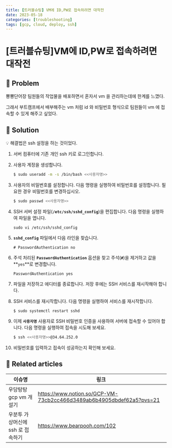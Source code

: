 ```yaml
---
title: [트러블슈팅] VM에 ID,PW로 접속하려면 대작전
date: 2023-05-18
categories: [troubleshooting]
tags: [gcp, cloud, deploy, ssh]
---
```


# [트러블슈팅]VM에 ID,PW로 접속하려면 대작전

## 🤔 Problem

뿅뿅단어장 팀원들의 작업물을 배포하면서 혼자서 vm 을 관리하는데에 한계를 느꼈다.

그래서 부트캠프에서 배부해주는 vm 처럼 id 와 비밀번호 형식으로 팀원들이 vm 에 접속할 수 있게 해주고 싶었다.

## 🌱 Solution

<aside>
💡 해결법은 ssh 설정을 하는 것이었다.

</aside>

1. 서버 컴퓨터에 기존 개인 ssh 키로 로그인합니다.
2. 사용자 계정을 생성합니다.

   ```bash
   $ sudo useradd -m -s /bin/bash <<사용자명>>
   ```

3. 사용자의 비밀번호를 설정합니다. 다음 명령을 실행하여 비밀번호를 설정합니다. 필요한 경우 비밀번호를 변경하십시오.

   ```bash
   $ sudo passwd <<사용자명>>
   ```

4. SSH 서버 설정 파일(**`/etc/ssh/sshd_config`**)을 편집합니다. 다음 명령을 실행하여 파일을 엽니다.

   ```
   sudo vi /etc/ssh/sshd_config
   ```

5. **`sshd_config`** 파일에서 다음 라인을 찾습니다.

   ```
   # PasswordAuthentication no
   ```

6. 주석 처리된 **`PasswordAuthentication`** 옵션을 찾고 주석(**`#`**)을 제거하고 값을 **`yes`**로 변경합니다.

   ```
   PasswordAuthentication yes
   ```

7. 파일을 저장하고 에디터를 종료합니다. 저장 후에는 SSH 서비스를 재시작해야 합니다.
8. SSH 서비스를 재시작합니다. 다음 명령을 실행하여 서비스를 재시작합니다.

   ```
   $ sudo systemctl restart sshd
   ```

9. 이제 **`사용자명`** 사용자로 SSH 비밀번호 인증을 사용하여 서버에 접속할 수 있어야 합니다. 다음 명령을 실행하여 접속을 시도해 보세요.

   ```bash
   $ ssh <<사용자명>>@34.64.252.0
   ```

10. 비밀번호를 입력하고 접속이 성공하는지 확인해 보세요.

## 📎 Related articles

| 이슈명                            | 링크                                                                 |
| --------------------------------- | -------------------------------------------------------------------- |
| 우당탕탕 gcp vm 개설기            | https://www.notion.so/GCP-VM-73cb2cc466d3489ab6b4905dbdef62a5?pvs=21 |
| 우분투 가상머신에 ssh 로 접속하기 | https://www.bearpooh.com/102                                         |
